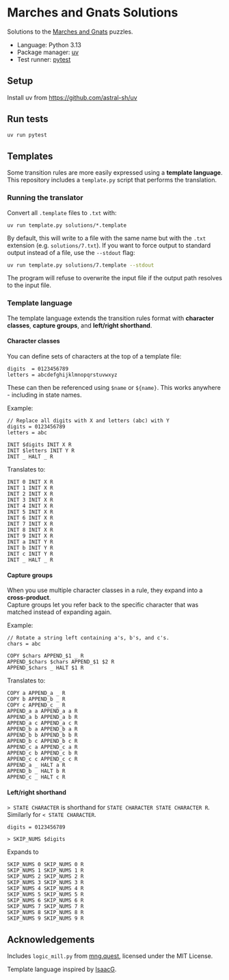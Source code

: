 # Marches and Gnats Solutions

Solutions to the [Marches and Gnats](https://mng.quest/) puzzles.

- Language: Python 3.13
- Package manager: [uv](https://github.com/astral-sh/uv)
- Test runner: [pytest](https://pytest.org)

## Setup
Install uv from https://github.com/astral-sh/uv

## Run tests

```bash
uv run pytest
```

## Templates

Some transition rules are more easily expressed using a **template language**. This repository includes a `template.py` script that performs the translation.

### Running the translator

Convert all `.template` files to `.txt` with:
```
uv run template.py solutions/*.template
```

By default, this will write to a file with the same name but with the `.txt` extension (e.g. `solutions/7.txt`). If you want to force output to standard output instead of a file, use the `--stdout` flag:

```bash
uv run template.py solutions/7.template --stdout
```

The program will refuse to overwrite the input file if the output path resolves to the input file.

### Template language

The template language extends the transition rules format with **character classes**, **capture groups**, and **left/right shorthand**.

#### Character classes

You can define sets of characters at the top of a template file:

```
digits  = 0123456789
letters = abcdefghijklmnopqrstuvwxyz
```

These can then be referenced using `$name` or `${name}`. This works anywhere - including in state names.

Example:
```
// Replace all digits with X and letters (abc) with Y
digits = 0123456789
letters = abc

INIT $digits INIT X R
INIT $letters INIT Y R
INIT _ HALT _ R
```

Translates to:
```
INIT 0 INIT X R
INIT 1 INIT X R
INIT 2 INIT X R
INIT 3 INIT X R
INIT 4 INIT X R
INIT 5 INIT X R
INIT 6 INIT X R
INIT 7 INIT X R
INIT 8 INIT X R
INIT 9 INIT X R
INIT a INIT Y R
INIT b INIT Y R
INIT c INIT Y R
INIT _ HALT _ R
```

#### Capture groups

When you use multiple character classes in a rule, they expand into a **cross-product**.  
Capture groups let you refer back to the specific character that was matched instead of expanding again.

Example:
```
// Rotate a string left containing a's, b's, and c's.
chars = abc

COPY $chars APPEND_$1 _ R
APPEND_$chars $chars APPEND_$1 $2 R
APPEND_$chars _ HALT $1 R
```

Translates to:
```
COPY a APPEND_a _ R
COPY b APPEND_b _ R
COPY c APPEND_c _ R
APPEND_a a APPEND_a a R
APPEND_a b APPEND_a b R
APPEND_a c APPEND_a c R
APPEND_b a APPEND_b a R
APPEND_b b APPEND_b b R
APPEND_b c APPEND_b c R
APPEND_c a APPEND_c a R
APPEND_c b APPEND_c b R
APPEND_c c APPEND_c c R
APPEND_a _ HALT a R
APPEND_b _ HALT b R
APPEND_c _ HALT c R
```

#### Left/right shorthand

`> STATE CHARACTER` is shorthand for `STATE CHARACTER STATE CHARACTER R`. Similarly for `< STATE CHARACTER`.

```
digits = 0123456789

> SKIP_NUMS $digits
```

Expands to
```
SKIP_NUMS 0 SKIP_NUMS 0 R
SKIP_NUMS 1 SKIP_NUMS 1 R
SKIP_NUMS 2 SKIP_NUMS 2 R
SKIP_NUMS 3 SKIP_NUMS 3 R
SKIP_NUMS 4 SKIP_NUMS 4 R
SKIP_NUMS 5 SKIP_NUMS 5 R
SKIP_NUMS 6 SKIP_NUMS 6 R
SKIP_NUMS 7 SKIP_NUMS 7 R
SKIP_NUMS 8 SKIP_NUMS 8 R
SKIP_NUMS 9 SKIP_NUMS 9 R
```








## Acknowledgements

Includes `logic_mill.py` from [mng.quest](https://mng.quest/logic_mill.py), licensed under the MIT License.

Template language inspired by [IsaacG](https://github.com/IsaacG/Advent-of-Code/blob/main/mng.quest/solve.py).